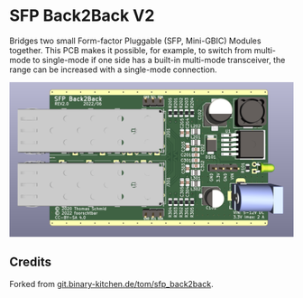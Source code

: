 # SFP Back2Back V2

Bridges two small Form-factor Pluggable (SFP, Mini-GBIC) Modules together. This PCB makes it possible, for example, to switch from multi-mode to single-mode if one side has a built-in multi-mode transceiver, the range can be increased with a single-mode connection.  

![](.github/image.png)

## Credits

Forked from [git.binary-kitchen.de/tom/sfp_back2back](https://git.binary-kitchen.de/tom/sfp_back2back).